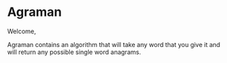 # Agraman

Welcome,

Agraman contains an algorithm that will take any word that you give it and will return any possible single word anagrams.
